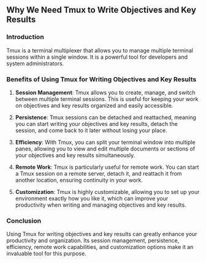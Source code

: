 ## Why We Need Tmux to Write Objectives and Key Results

### Introduction
Tmux is a terminal multiplexer that allows you to manage multiple terminal sessions within a single window. It is a powerful tool for developers and system administrators.

### Benefits of Using Tmux for Writing Objectives and Key Results

1. **Session Management**: Tmux allows you to create, manage, and switch between multiple terminal sessions. This is useful for keeping your work on objectives and key results organized and easily accessible.

2. **Persistence**: Tmux sessions can be detached and reattached, meaning you can start writing your objectives and key results, detach the session, and come back to it later without losing your place.

3. **Efficiency**: With Tmux, you can split your terminal window into multiple panes, allowing you to view and edit multiple documents or sections of your objectives and key results simultaneously.

4. **Remote Work**: Tmux is particularly useful for remote work. You can start a Tmux session on a remote server, detach it, and reattach it from another location, ensuring continuity in your work.

5. **Customization**: Tmux is highly customizable, allowing you to set up your environment exactly how you like it, which can improve your productivity when writing and managing objectives and key results.

### Conclusion
Using Tmux for writing objectives and key results can greatly enhance your productivity and organization. Its session management, persistence, efficiency, remote work capabilities, and customization options make it an invaluable tool for this purpose.